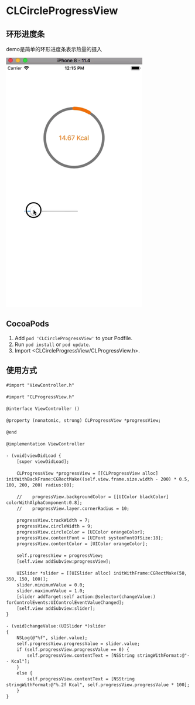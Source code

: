 # CLCircleProgressView

## 环形进度条

demo是简单的环形进度条表示热量的摄入

![效果图](https://github.com/CalvinLeo/imageSource/blob/master/progressView.gif)

## CocoaPods

1. Add `pod 'CLCircleProgressView'` to your Podfile.
2. Run `pod install` or `pod update`.
3. Import \<CLCircleProgressView/CLProgressView.h\>.

## 使用方式


```objc
#import "ViewController.h"

#import "CLProgressView.h"

@interface ViewController ()

@property (nonatomic, strong) CLProgressView *progressView;

@end

@implementation ViewController

- (void)viewDidLoad {
    [super viewDidLoad];
    
    CLProgressView *progressView = [[CLProgressView alloc] initWithBackFrame:CGRectMake((self.view.frame.size.width - 200) * 0.5, 100, 200, 200) radius:80];
    
    //    progressView.backgroundColor = [[UIColor blackColor] colorWithAlphaComponent:0.8];
    //    progressView.layer.cornerRadius = 10;
    
    progressView.trackWidth = 7;
    progressView.circleWidth = 9;
    progressView.circleColor = [UIColor orangeColor];
    progressView.contentFont = [UIFont systemFontOfSize:18];
    progressView.contentColor = [UIColor orangeColor];
    
    self.progressView = progressView;
    [self.view addSubview:progressView];
    
    UISlider *slider = [[UISlider alloc] initWithFrame:CGRectMake(50, 350, 150, 100)];
    slider.minimumValue = 0.0;
    slider.maximumValue = 1.0;
    [slider addTarget:self action:@selector(changeValue:) forControlEvents:UIControlEventValueChanged];
    [self.view addSubview:slider];
}

- (void)changeValue:(UISlider *)slider
{
    NSLog(@"%f", slider.value);
    self.progressView.progressValue = slider.value;
    if (self.progressView.progressValue == 0) {
        self.progressView.contentText = [NSString stringWithFormat:@"-- Kcal"];
    }
    else {
        self.progressView.contentText = [NSString stringWithFormat:@"%.2f Kcal", self.progressView.progressValue * 100];
    }
}
```
